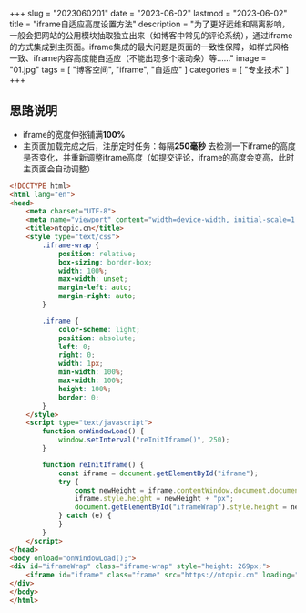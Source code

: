 +++
slug = "2023060201"
date = "2023-06-02"
lastmod = "2023-06-02"
title = "iframe自适应高度设置方法"
description = "为了更好运维和隔离影响，一般会把网站的公用模块抽取独立出来（如博客中常见的评论系统），通过iframe的方式集成到主页面。iframe集成的最大问题是页面的一致性保障，如样式风格一致、iframe内容高度能自适应（不能出现多个滚动条）等……"
image = "01.jpg"
tags = [ "博客空间", "iframe", "自适应" ]
categories = [ "专业技术" ]
+++

## 思路说明
- iframe的宽度伸张铺满**100%**
- 主页面加载完成之后，注册定时任务：每隔**250毫秒** 去检测一下iframe的高度是否变化，并重新调整iframe高度（如提交评论，iframe的高度会变高，此时主页面会自动调整）

```html
<!DOCTYPE html>
<html lang="en">
<head>
    <meta charset="UTF-8">
    <meta name="viewport" content="width=device-width, initial-scale=1.0, minimum-scale=1.0, maximum-scale=1.0,user-scalable=no">
    <title>ntopic.cn</title>
    <style type="text/css">
        .iframe-wrap {
            position: relative;
            box-sizing: border-box;
            width: 100%;
            max-width: unset;
            margin-left: auto;
            margin-right: auto;
        }

        .iframe {
            color-scheme: light;
            position: absolute;
            left: 0;
            right: 0;
            width: 1px;
            min-width: 100%;
            max-width: 100%;
            height: 100%;
            border: 0;
        }
    </style>
    <script type="text/javascript">
        function onWindowLoad() {
            window.setInterval("reInitIframe()", 250);
        }

        function reInitIframe() {
            const iframe = document.getElementById("iframe");
            try {
                const newHeight = iframe.contentWindow.document.documentElement.scrollHeight;
              	iframe.style.height = newHeight + "px";
                document.getElementById("iframeWrap").style.height = newHeight + "px";
            } catch (e) {
            }
        }
    </script>
</head>
<body onload="onWindowLoad();">
<div id="iframeWrap" class="iframe-wrap" style="height: 269px;">
    <iframe id="iframe" class="frame" src="https://ntopic.cn" loading="lazy" style="width:100%;" frameborder="0" scrolling="no"></iframe>
</div>
</body>
</html>
```
